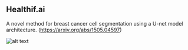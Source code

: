 ## Healthif.ai

A novel method for breast cancer cell segmentation using a U-net model architecture. (https://arxiv.org/abs/1505.04597)

![alt text](https://github.com/kritanu82/healthif.ai/blob/master/images/u-net-architecture.png)
